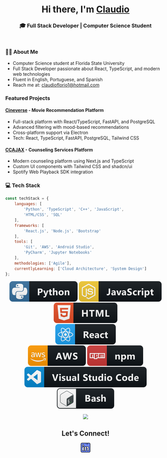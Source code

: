 <div align="center">
   <h1>Hi there, I'm <a href="https://github.com/Dio27073">Claudio</a></h1>
</div>

<div align="center">
<h3>🎓 Full Stack Developer | Computer Science Student </h3>
</div>

<br />

### 👨‍💻 About Me

- Computer Science student at Florida State University
- Full Stack Developer passionate about React, TypeScript, and modern web technologies
- Fluent in English, Portuguese, and Spanish
- Reach me at: claudioflorio1@hotmail.com

### Featured Projects

#### [Cineverse](https://github.com/Dio27073/movie-recommender) - Movie Recommendation Platform
- Full-stack platform with React/TypeScript, FastAPI, and PostgreSQL
- Advanced filtering with mood-based recommendations
- Cross-platform support via Electron
- Tech: React, TypeScript, FastAPI, PostgreSQL, Tailwind CSS

#### [CCAJAX](https://github.com/Dio27073/CCAJAX) - Counseling Services Platform
- Modern counseling platform using Next.js and TypeScript
- Custom UI components with Tailwind CSS and shadcn/ui
- Spotify Web Playback SDK integration

### 💻 Tech Stack

```javascript
const techStack = {
    languages: [
        'Python', 'TypeScript', 'C++', 'JavaScript',
        'HTML/CSS', 'SQL'
    ],
    frameworks: [
        'React.js', 'Node.js', 'Bootstrap'
    ],
    tools: [
        'Git', 'AWS', 'Android Studio',
        'PyCharm', 'Jupyter Notebooks'
    ],
    methodologies: ['Agile'],
    currentlyLearning: ['Cloud Architecture', 'System Design']
};
```

<p align="center">
  <!-- Languages -->
  <img src="https://raw.githubusercontent.com/8bithemant/8bithemant/master/svg/dev/languages/python.svg" alt="python">
  <img src="https://raw.githubusercontent.com/8bithemant/8bithemant/master/svg/dev/languages/js.svg" alt="js">
  <img src="https://raw.githubusercontent.com/8bithemant/8bithemant/master/svg/dev/languages/html.svg" alt="html">
  <br>
  <!-- Frameworks and Libraries -->
  <img src="https://raw.githubusercontent.com/8bithemant/8bithemant/master/svg/dev/frameworks/react.svg" alt="react">
  <br>
  <!-- Tools and Services -->
  <img src="https://raw.githubusercontent.com/8bithemant/8bithemant/master/svg/dev/services/aws.svg" alt="aws">
  <img src="https://raw.githubusercontent.com/8bithemant/8bithemant/master/svg/dev/services/npm.svg" alt="npm">
  <img src="https://raw.githubusercontent.com/8bithemant/8bithemant/master/svg/dev/tools/visualstudio_code.svg" alt="vscode">
  <img src="https://raw.githubusercontent.com/8bithemant/8bithemant/master/svg/dev/tools/bash.svg" alt="bash">
</p>

<p align="center">
<a href="https://github.com/anuraghazra/github-readme-stats"> 
    <img src="https://github-readme-stats.vercel.app/api?username=Dio27073&&show_icons=true&theme=radical"/>
</a>
</p>

<h2 align="center">Let's Connect! </h2>

<p align="center">
   <a href="https://www.linkedin.com/in/claudio-olmeda-florio-2733911b9/"><img height="30" src="https://raw.githubusercontent.com/8bithemant/8bithemant/master/linkedin.png?raw=true"></a>
</p>
